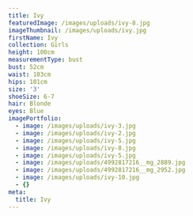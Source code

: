 ```yaml
---
title: Ivy
featuredImage: /images/uploads/ivy-8.jpg
imageThumbnail: /images/uploads/ivy.jpg
firstName: Ivy
collection: Girls
height: 100cm
measurementType: bust
bust: 52cm
waist: 103cm
hips: 101cm
size: '3'
shoeSize: 6-7
hair: Blonde
eyes: Blue
imagePortfolio:
  - image: /images/uploads/ivy-3.jpg
  - image: /images/uploads/ivy-2.jpg
  - image: /images/uploads/ivy-5.jpg
  - image: /images/uploads/ivy-8.jpg
  - image: /images/uploads/ivy-5.jpg
  - image: /images/uploads/4992817216__mg_2889.jpg
  - image: /images/uploads/4992817216__mg_2952.jpg
  - image: /images/uploads/ivy-10.jpg
  - {}
meta:
  title: Ivy
---
```


